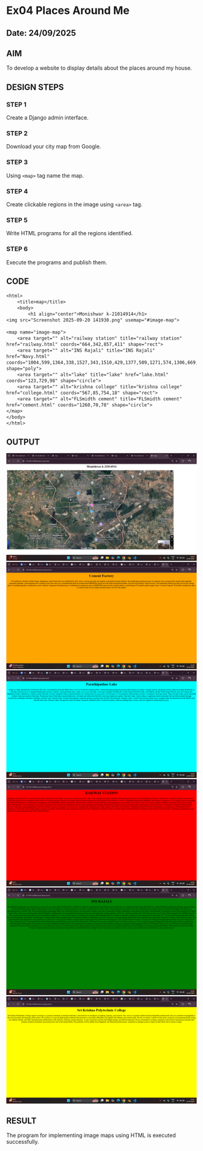 # Ex04 Places Around Me
## Date: 24/09/2025

## AIM
To develop a website to display details about the places around my house.

## DESIGN STEPS

### STEP 1
Create a Django admin interface.

### STEP 2
Download your city map from Google.

### STEP 3
Using ```<map>``` tag name the map.

### STEP 4
Create clickable regions in the image using ```<area>``` tag.

### STEP 5
Write HTML programs for all the regions identified.

### STEP 6
Execute the programs and publish them.

## CODE
```
<html>
    <title>map</title>
    <body>
        <h1 align="center">Monishwar k-21014914</h1>
<img src="Screenshot 2025-09-20 141930.png" usemap="#image-map">

<map name="image-map">
    <area target="" alt="railway station" title="railway station" href="railway.html" coords="664,342,857,411" shape="rect">
    <area target="" alt="INS Rajali" title="INS Rajali" href="Navy.html" coords="1004,599,1364,338,1527,343,1510,429,1377,509,1271,574,1306,669,1285,738,1219,838,1152,833,953,683,960,647" shape="poly">
    <area target="" alt="lake" title="lake" href="lake.html" coords="123,729,98" shape="circle">
    <area target="" alt="krishna college" title="krishna college" href="college.html" coords="567,85,754,18" shape="rect">
    <area target="" alt="FLSmidth cement" title="FLSmidth cement" href="cement.html" coords="1260,70,78" shape="circle">
</map>
</body>
</html>
```

## OUTPUT
![alt text](<Screenshot (31).png>)
![alt text](<Screenshot (26).png>)
![alt text](<Screenshot (27).png>)
![alt text](<Screenshot (28)-1.png>)
![alt text](<Screenshot (29)-1.png>)
![alt text](<Screenshot (30).png>)






## RESULT
The program for implementing image maps using HTML is executed successfully.
